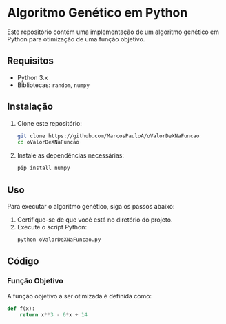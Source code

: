 # Algoritmo Genético em Python

Este repositório contém uma implementação de um algoritmo genético em Python para otimização de uma função objetivo.

## Requisitos

- Python 3.x
- Bibliotecas: `random`, `numpy`

## Instalação

1. Clone este repositório:
    ```bash
    git clone https://github.com/MarcosPauloA/oValorDeXNaFuncao
    cd oValorDeXNaFuncao
    ```

2. Instale as dependências necessárias:
    ```bash
    pip install numpy
    ```

## Uso

Para executar o algoritmo genético, siga os passos abaixo:

1. Certifique-se de que você está no diretório do projeto.
2. Execute o script Python:
    ```bash
    python oValorDeXNaFuncao.py
    ```

## Código

### Função Objetivo

A função objetivo a ser otimizada é definida como:
```python
def f(x):
    return x**3 - 6*x + 14
